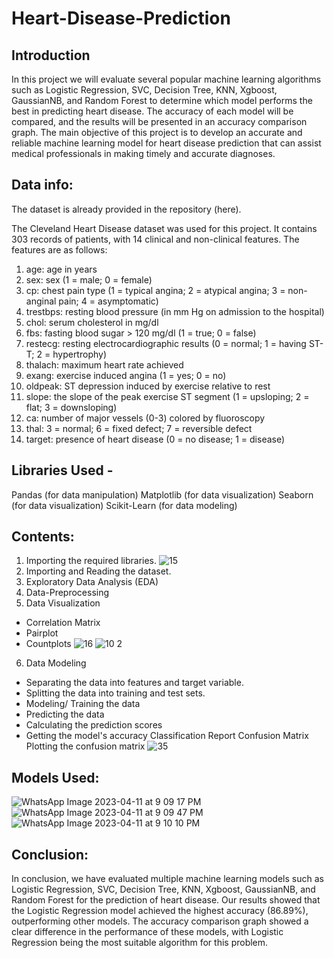 # Heart-Disease-Prediction
## Introduction
In this project we will evaluate several popular machine learning algorithms such as Logistic Regression, SVC, Decision Tree, KNN, Xgboost, GaussianNB, and Random Forest to determine which model performs the best in predicting heart disease. The accuracy of each model will be compared, and the results will be presented in an accuracy comparison graph. The main objective of this project is to develop an accurate and reliable machine learning model for heart disease prediction that can assist medical professionals in making timely and accurate diagnoses.

## **Data info:**
The dataset is already provided in the repository (here).

The Cleveland Heart Disease dataset was used for this project. It contains 303 records
of patients, with 14 clinical and non-clinical features. The features are as follows:
1. age: age in years
2. sex: sex (1 = male; 0 = female)
3. cp: chest pain type (1 = typical angina; 2 = atypical angina; 3 = non-anginal pain; 4 =
asymptomatic)
4. trestbps: resting blood pressure (in mm Hg on admission to the hospital)
5. chol: serum cholesterol in mg/dl
6. fbs: fasting blood sugar > 120 mg/dl (1 = true; 0 = false)
7. restecg: resting electrocardiographic results (0 = normal; 1 = having ST-T; 2 =
hypertrophy)
8. thalach: maximum heart rate achieved
9. exang: exercise induced angina (1 = yes; 0 = no)
10. oldpeak: ST depression induced by exercise relative to rest
11. slope: the slope of the peak exercise ST segment (1 = upsloping; 2 = flat; 3 =
downsloping)
12. ca: number of major vessels (0-3) colored by fluoroscopy
13. thal: 3 = normal; 6 = fixed defect; 7 = reversible defect
14. target: presence of heart disease (0 = no disease; 1 = disease) 

## **Libraries Used -**
Pandas (for data manipulation)
Matplotlib (for data visualization)
Seaborn (for data visualization)
Scikit-Learn (for data modeling)

## **Contents:**
1. Importing the required libraries.
![15](https://user-images.githubusercontent.com/84839136/231213107-6d36005a-e79e-4f21-a154-e61a70021b6b.png)
2. Importing and Reading the dataset.
3. Exploratory Data Analysis (EDA)
4. Data-Preprocessing
5. Data Visualization
- Correlation Matrix
- Pairplot
- Countplots
![16](https://user-images.githubusercontent.com/84839136/231213375-ed9d4aa4-e4e4-48a0-96ae-ff577039c223.png)
![10 2](https://user-images.githubusercontent.com/84839136/231213561-a59969eb-d06e-403c-87ac-8706d499cd60.png)
6. Data Modeling
- Separating the data into features and target variable.
- Splitting the data into training and test sets.
- Modeling/ Training the data
- Predicting the data
- Calculating the prediction scores
- Getting the model's accuracy
Classification Report
Confusion Matrix
Plotting the confusion matrix
![35](https://user-images.githubusercontent.com/84839136/231213636-598b5654-82ab-4fa8-b550-3fab071c0b12.png)

## **Models Used:**
![WhatsApp Image 2023-04-11 at 9 09 17 PM](https://user-images.githubusercontent.com/84839136/231220246-42802035-239f-4058-8243-e8f723a63344.jpeg)
![WhatsApp Image 2023-04-11 at 9 09 47 PM](https://user-images.githubusercontent.com/84839136/231220309-a7a50687-5567-4039-afb9-5e902ff053b7.jpeg)
![WhatsApp Image 2023-04-11 at 9 10 10 PM](https://user-images.githubusercontent.com/84839136/231220365-e6787a5f-7737-40b0-978f-df18d9f0674e.jpeg)

## **Conclusion:**
In conclusion, we have evaluated multiple machine learning models such as Logistic
Regression, SVC, Decision Tree, KNN, Xgboost, GaussianNB, and Random Forest
for the prediction of heart disease. Our results showed that the Logistic Regression
model achieved the highest accuracy (86.89%), outperforming other models. The
accuracy comparison graph showed a clear difference in the performance of these
models, with Logistic Regression being the most suitable algorithm for this problem.

